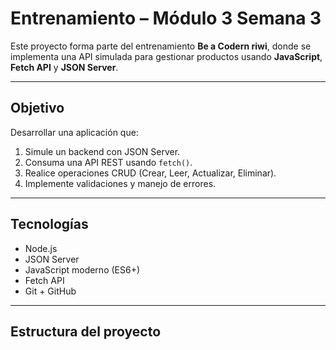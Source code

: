 # Entrenamiento – Módulo 3 Semana 3

Este proyecto forma parte del entrenamiento **Be a Codern riwi**, donde se implementa una API simulada para gestionar productos usando **JavaScript**, **Fetch API** y **JSON Server**.

---

## Objetivo

Desarrollar una aplicación que:

1. Simule un backend con JSON Server.
2. Consuma una API REST usando `fetch()`.
3. Realice operaciones CRUD (Crear, Leer, Actualizar, Eliminar).
4. Implemente validaciones y manejo de errores.

---

## Tecnologías

- Node.js
- JSON Server
- JavaScript moderno (ES6+)
- Fetch API
- Git + GitHub

---

## Estructura del proyecto

